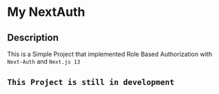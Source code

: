 # My NextAuth

## Description
This is a Simple Project that implemented Role Based Authorization with `Next-Auth` and `Next.js 13`

## `This Project is still in development`